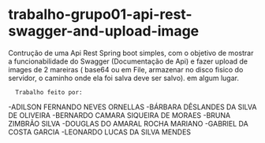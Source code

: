 # trabalho-grupo01-api-rest-swagger-and-upload-image
Contrução de uma Api Rest Spring boot simples, com o objetivo de mostrar a funcionabilidade do Swagger (Documentação de Api) e fazer upload de images de 2 mareiras ( base64 ou em File, armazenar no disco fisico do servidor, o caminho onde ela foi salva deve ser salvo). em algum lugar.

      Trabalho feito por:
-ADILSON FERNANDO NEVES ORNELLAS
-BÁRBARA DÊSLANDES DA SILVA DE OLIVEIRA
-BERNARDO CAMARA SIQUEIRA DE MORAES
-BRUNA ZIMBRÃO SILVA
-DOUGLAS DO AMARAL ROCHA MARIANO
-GABRIEL DA COSTA GARCIA
-LEONARDO LUCAS DA SILVA MENDES
